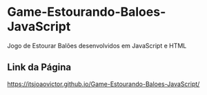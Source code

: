 # Game-Estourando-Baloes-JavaScript
Jogo de Estourar Balões desenvolvidos em JavaScript e HTML

## Link da Página 
https://itsjoaovictor.github.io/Game-Estourando-Baloes-JavaScript/
